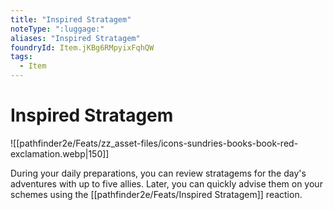 ```yaml
---
title: "Inspired Stratagem"
noteType: ":luggage:"
aliases: "Inspired Stratagem"
foundryId: Item.jKBg6RMpyixFqhQW
tags:
  - Item
---
```


# Inspired Stratagem
![[pathfinder2e/Feats/zz_asset-files/icons-sundries-books-book-red-exclamation.webp|150]]

During your daily preparations, you can review stratagems for the day's adventures with up to five allies. Later, you can quickly advise them on your schemes using the [[pathfinder2e/Feats/Inspired Stratagem]] reaction.

